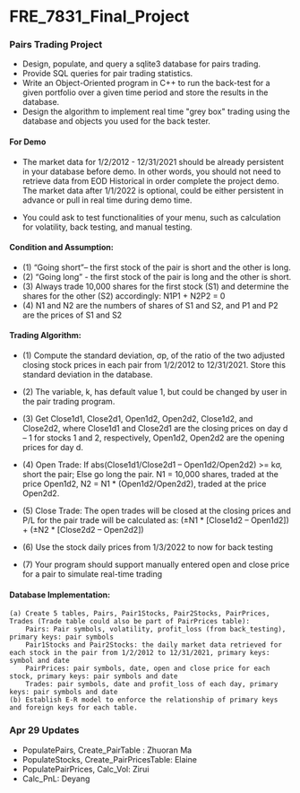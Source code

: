 # FRE_7831_Final_Project

### Pairs Trading Project
- Design, populate, and query a sqlite3 database for pairs trading.
- Provide SQL queries for pair trading statistics.
- Write an Object-Oriented program in C++ to run the back-test for a given portfolio over a given time period and store the results in the database.
- Design the algorithm to implement real time "grey box" trading using the database and objects you used for the back tester.

#### For Demo

- The market data for 1/2/2012 - 12/31/2021 should be already persistent in your database before demo. In other words, you should not need to retrieve data from EOD Historical in order complete the project demo. The market data after 1/1/2022 is optional, could be either persistent in advance or pull in real time during demo time.

- You could ask to test functionalities of your menu, such as calculation for volatility, back testing, and manual testing.

#### Condition and Assumption:
- (1) “Going short”– the first stock of the pair is short and the other is long. 
- (2) “Going long” - the first stock of the pair is long and the other is short.
- (3) Always trade 10,000 shares for the first stock (S1) and determine the shares for the other (S2) accordingly: N1P1 + N2P2 = 0
- (4) N1 and N2 are the numbers of shares of S1 and S2, and P1 and P2 are the prices of S1 and S2

#### Trading Algorithm:
- (1) Compute the standard deviation, σp, of the ratio of the two adjusted closing stock prices in each pair from 1/2/2012 to 12/31/2021. 
Store this standard deviation in the database.

- (2) The variable, k, has default value 1, but could be changed by user in the pair trading program.

- (3) Get Close1d1, Close2d1, Open1d2, Open2d2, Close1d2, and Close2d2, where Close1d1 and Close2d1 are the closing prices on day d – 1 for stocks 1 and 2, respectively, Open1d2, Open2d2 are the opening prices for day d.

- (4) Open Trade:
    If abs(Close1d1/Close2d1 – Open1d2/Open2d2) >= kσ, 
        short the pair;
    Else go long the pair.
    N1 = 10,000 shares, traded at the price Open1d2, 
    N2 = N1 * (Open1d2/Open2d2), traded at the price Open2d2.

- (5) Close Trade:
    The open trades will be closed at the closing prices and P/L for the pair trade will be calculated as:
        (±N1 * [Close1d2 – Open1d2]) + 
        (±N2 * [Close2d2 – Open2d2])

- (6) Use the stock daily prices from 1/3/2022 to now for back testing

- (7) Your program should support manually entered open and close price for a pair to simulate real-time trading

#### Database Implementation:
    (a) Create 5 tables, Pairs, Pair1Stocks, Pair2Stocks, PairPrices, Trades (Trade table could also be part of PairPrices table):
        Pairs: Pair symbols, volatility, profit_loss (from back_testing),  primary keys: pair symbols
        Pair1Stocks and Pair2Stocks: the daily market data retrieved for each stock in the pair from 1/2/2012 to 12/31/2021, primary keys: symbol and date
        PairPrices: pair symbols, date, open and close price for each stock, primary keys: pair symbols and date
        Trades: pair symbols, date and profit_loss of each day, primary keys: pair symbols and date
    (b) Establish E-R model to enforce the relationship of primary keys and foreign keys for each table.

### Apr 29 Updates
- PopulatePairs, Create_PairTable : Zhuoran Ma
- PopulateStocks, Create_PairPricesTable: Elaine
- PopulatePairPrices, Calc_Vol: Zirui
- Calc_PnL: Deyang
